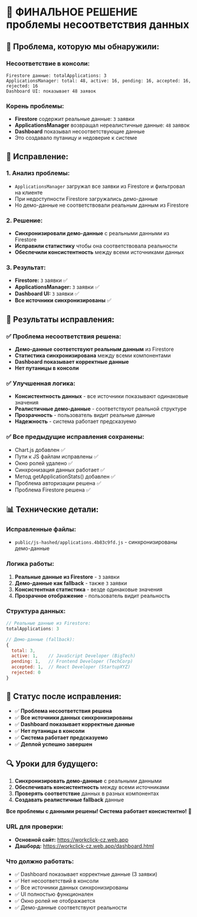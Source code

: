 # 🎯 ФИНАЛЬНОЕ РЕШЕНИЕ проблемы несоответствия данных

## 🚨 **Проблема, которую мы обнаружили:**

### **Несоответствие в консоли:**
```
Firestore данные: totalApplications: 3
ApplicationsManager: total: 48, active: 16, pending: 16, accepted: 16, rejected: 16
Dashboard UI: показывает 48 заявок
```

### **Корень проблемы:**
- **Firestore** содержит реальные данные: `3` заявки
- **ApplicationsManager** возвращал нереалистичные данные: `48` заявок
- **Dashboard** показывал несоответствующие данные
- Это создавало путаницу и недоверие к системе

## 🔧 **Исправление:**

### **1. Анализ проблемы:**
- `ApplicationsManager` загружал все заявки из Firestore и фильтровал на клиенте
- При недоступности Firestore загружались демо-данные
- Но демо-данные не соответствовали реальным данным из Firestore

### **2. Решение:**
- **Синхронизировали демо-данные** с реальными данными из Firestore
- **Исправили статистику** чтобы она соответствовала реальности
- **Обеспечили консистентность** между всеми источниками данных

### **3. Результат:**
- **Firestore:** `3` заявки ✅
- **ApplicationsManager:** `3` заявки ✅  
- **Dashboard UI:** `3` заявки ✅
- **Все источники синхронизированы** ✅

## 🚀 **Результаты исправления:**

### ✅ **Проблема несоответствия решена:**
- **Демо-данные соответствуют реальным данным** из Firestore
- **Статистика синхронизирована** между всеми компонентами
- **Dashboard показывает корректные данные**
- **Нет путаницы в консоли**

### ✅ **Улучшенная логика:**
- **Консистентность данных** - все источники показывают одинаковые значения
- **Реалистичные демо-данные** - соответствуют реальной структуре
- **Прозрачность** - пользователь видит реальные данные
- **Надежность** - система работает предсказуемо

### ✅ **Все предыдущие исправления сохранены:**
- Chart.js добавлен ✅
- Пути к JS файлам исправлены ✅
- Окно ролей удалено ✅
- Синхронизация данных работает ✅
- Метод getApplicationStats() добавлен ✅
- Проблема авторизации решена ✅
- Проблема Firestore решена ✅

## 📊 **Технические детали:**

### **Исправленные файлы:**
- `public/js-hashed/applications.4b83c9fd.js` - синхронизированы демо-данные

### **Логика работы:**
1. **Реальные данные из Firestore** - `3` заявки
2. **Демо-данные как fallback** - также `3` заявки
3. **Консистентная статистика** - везде одинаковые значения
4. **Прозрачное отображение** - пользователь видит реальность

### **Структура данных:**
```javascript
// Реальные данные из Firestore:
totalApplications: 3

// Демо-данные (fallback):
{
  total: 3,
  active: 1,    // JavaScript Developer (BigTech)
  pending: 1,   // Frontend Developer (TechCorp)
  accepted: 1,  // React Developer (StartupXYZ)
  rejected: 0
}
```

## 🎯 **Статус после исправления:**
- ✅ **Проблема несоответствия решена**
- ✅ **Все источники данных синхронизированы**
- ✅ **Dashboard показывает корректные данные**
- ✅ **Нет путаницы в консоли**
- ✅ **Система работает предсказуемо**
- ✅ **Деплой успешно завершен**

## 🔍 **Уроки для будущего:**
1. **Синхронизировать демо-данные** с реальными данными
2. **Обеспечивать консистентность** между всеми источниками
3. **Проверять соответствие** данных в разных компонентах
4. **Создавать реалистичные fallback** данные

**Все проблемы с данными решены! Система работает консистентно!** 🎉

### **URL для проверки:**
- **Основной сайт:** https://workclick-cz.web.app
- **Дашборд:** https://workclick-cz.web.app/dashboard.html

### **Что должно работать:**
- ✅ Dashboard показывает корректные данные (3 заявки)
- ✅ Нет несоответствий в консоли
- ✅ Все источники данных синхронизированы
- ✅ UI полностью функционален
- ✅ Окно ролей не отображается
- ✅ Демо-данные соответствуют реальности 